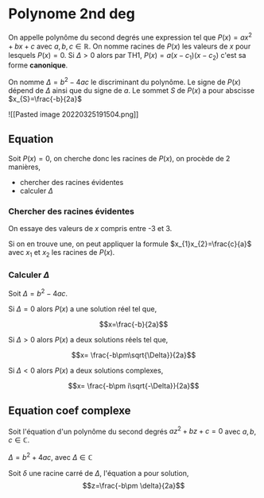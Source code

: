 # Polynome 2nd deg

On appelle polynôme du second degrés une expression tel que $P(x)=ax^{2}+bx+c$ avec $a,b,c \in \mathbb{R}$.
On nomme racines de $P(x)$ les valeurs de $x$ pour lesquels $P(x)=0$.
Si $\Delta > 0$ alors par TH1, $P(x)=a(x-c_{1})(x-c_{2})$ c'est sa forme **canonique**.

On nomme $\Delta=b^{2}-4ac$ le discriminant du polynôme.
Le signe de $P(x)$ dépend de $\Delta$ ainsi que du signe de $a$.
Le sommet $S$ de $P(x)$ a pour abscisse $x_{S}=\frac{-b}{2a}$

![[Pasted image 20220325191504.png]]


## Equation
Soit $P(x)=0$, on cherche donc les racines de $P(x)$, on procède de 2 manières,

- chercher des racines évidentes
- calculer $\Delta$

### Chercher des racines évidentes
On essaye des valeurs de $x$ compris entre -3 et 3.

Si on en trouve une, on peut appliquer la formule $x_{1}x_{2}=\frac{c}{a}$ avec $x_{1}$ et $x_{2}$ les racines de $P(x)$.

### Calculer $\Delta$
Soit $\Delta=b^{2}-4ac$.

Si $\Delta = 0$ alors $P(x)$ a une solution réel tel que,

$$x=\frac{-b}{2a}$$

Si $\Delta > 0$ alors $P(x)$ a deux solutions réels tel que,

$$x= \frac{-b\pm\sqrt{\Delta}}{2a}$$

Si $\Delta < 0$ alors $P(x)$ a deux solutions complexes,

$$x= \frac{-b\pm i\sqrt{-\Delta}}{2a}$$

## Equation coef complexe
Soit l'équation d'un polynôme du second degrés $az^{2}+bz+c=0$ avec $a,b,c \in \mathbb{C}$.

$\Delta = b^{2}+4ac$, avec $\Delta \in \mathbb{C}$

Soit $\delta$ une racine carré de $\Delta$, l'équation a pour solution,
$$z=\frac{-b\pm \delta}{2a}$$
